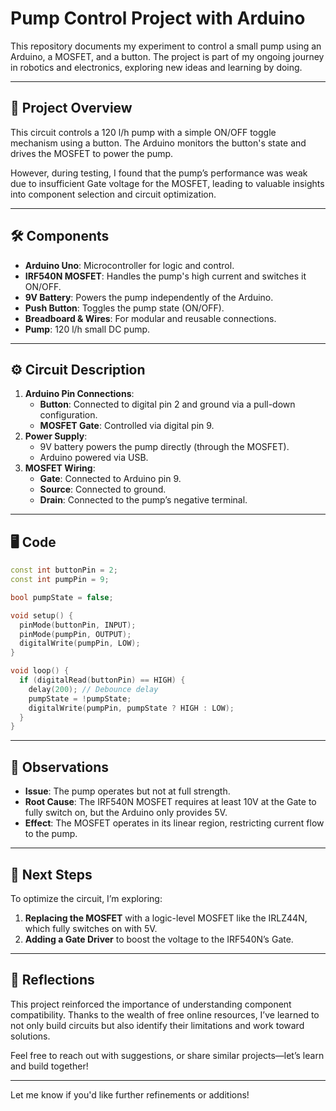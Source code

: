 # Pump Control Project with Arduino  

This repository documents my experiment to control a small pump using an Arduino, a MOSFET, and a button. The project is part of my ongoing journey in robotics and electronics, exploring new ideas and learning by doing.  

---

## 🚀 **Project Overview**  

This circuit controls a 120 l/h pump with a simple ON/OFF toggle mechanism using a button. The Arduino monitors the button's state and drives the MOSFET to power the pump.  

However, during testing, I found that the pump’s performance was weak due to insufficient Gate voltage for the MOSFET, leading to valuable insights into component selection and circuit optimization.  

---

## 🛠 **Components**  

- **Arduino Uno**: Microcontroller for logic and control.  
- **IRF540N MOSFET**: Handles the pump's high current and switches it ON/OFF.  
- **9V Battery**: Powers the pump independently of the Arduino.  
- **Push Button**: Toggles the pump state (ON/OFF).  
- **Breadboard & Wires**: For modular and reusable connections.  
- **Pump**: 120 l/h small DC pump.  

---

## ⚙️ **Circuit Description**  

1. **Arduino Pin Connections**:  
   - **Button**: Connected to digital pin 2 and ground via a pull-down configuration.  
   - **MOSFET Gate**: Controlled via digital pin 9.  
2. **Power Supply**:  
   - 9V battery powers the pump directly (through the MOSFET).  
   - Arduino powered via USB.  
3. **MOSFET Wiring**:  
   - **Gate**: Connected to Arduino pin 9.  
   - **Source**: Connected to ground.  
   - **Drain**: Connected to the pump’s negative terminal.  

---

## 🖥️ **Code**  

```cpp
const int buttonPin = 2;
const int pumpPin = 9;

bool pumpState = false;

void setup() {
  pinMode(buttonPin, INPUT);
  pinMode(pumpPin, OUTPUT);
  digitalWrite(pumpPin, LOW);
}

void loop() {
  if (digitalRead(buttonPin) == HIGH) {
    delay(200); // Debounce delay
    pumpState = !pumpState;
    digitalWrite(pumpPin, pumpState ? HIGH : LOW);
  }
}
```

---

## 🧪 **Observations**  

- **Issue**: The pump operates but not at full strength.  
- **Root Cause**: The IRF540N MOSFET requires at least 10V at the Gate to fully switch on, but the Arduino only provides 5V.  
- **Effect**: The MOSFET operates in its linear region, restricting current flow to the pump.  

---

## 🔧 **Next Steps**  

To optimize the circuit, I’m exploring:  
1. **Replacing the MOSFET** with a logic-level MOSFET like the IRLZ44N, which fully switches on with 5V.  
2. **Adding a Gate Driver** to boost the voltage to the IRF540N’s Gate.  

---

## 🌟 **Reflections**  

This project reinforced the importance of understanding component compatibility. Thanks to the wealth of free online resources, I’ve learned to not only build circuits but also identify their limitations and work toward solutions.  

Feel free to reach out with suggestions, or share similar projects—let’s learn and build together!  

---
Let me know if you'd like further refinements or additions!
